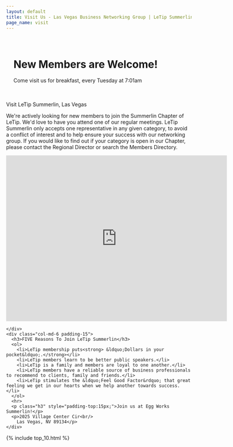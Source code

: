 ```yaml
---
layout: default
title: Visit Us - Las Vegas Business Networking Group | LeTip Summerlin
page_name: visit
---
```


<div class="jumbotron jumbotron-visit">
  <div class="container" style="padding:20px;">
    <h1>New Members are Welcome!</h1>
    <p>Come visit us for breakfast, every Tuesday at 7:01am</p>
  </div>
</div>

<div class="container margin-b-30">
  <div class="row">
    <div class="col-md-12">
      <p class="h2">Visit LeTip Summerlin, Las Vegas</p>
      <p>We're actively looking for new members to join the Summerlin Chapter of LeTip.  We'd love to have you attend one of our regular meetings.  LeTip Summerlin only accepts one representative in any given category, to avoid a conflict of interest and to help ensure your success with our networking group. If you would like to find out if your category is open in our Chapter, please contact the Regional Director or search the Members Directory.</p>
    </div>
  </div>
</div>


<div class="container shaded margin-b-30">
  <div class="row">
    <div class="col-md-6 padding-15">
      <div class="embed-responsive embed-responsive-4by3"><iframe src="https://www.google.com/maps/embed?pb=!1m18!1m12!1m3!1d6599.29731152167!2d-115.30652884801212!3d36.191185679980904!2m3!1f0!2f0!3f0!3m2!1i1024!2i768!4f13.1!3m3!1m2!1s0x80c8bfe12693d8ff%3A0x3700d2b3d1f83a25!2sEgg%20Works!5e1!3m2!1sen!2sus!4v1638571582360!5m2!1sen!2sus" width="600" height="450" style="border:0;" allowfullscreen="" loading="lazy"></iframe></div>
      
      
    </div>
    <div class="col-md-6 padding-15">
      <h3>FIVE Reasons To Join LeTip Summerlin</h3>
      <ol>
        <li>LeTip membership puts<strong> &ldquo;Dollars in your pocket&ldquo;.</strong></li>
        <li>LeTip members learn to be better public speakers.</li>
        <li>LeTip is a family and members are loyal to one another.</li>
        <li>LeTip members have a reliable source of business professionals to recommend to clients, family and friends.</li>
        <li>LeTip stimulates the &ldquo;Feel Good Factor&rdquo; that great feeling we get in our hearts when we help another towards success.</li>
      </ol>
      <hr>
      <p class="h3" style="padding-top:15px;">Join us at Egg Works Summerlin!</p>
      <p>2025 Village Center Cir<br/>
        Las Vegas, NV 89134</p>
    </div>
  </div>
</div> <!-- /container -->  

{% include top_10.html %}
